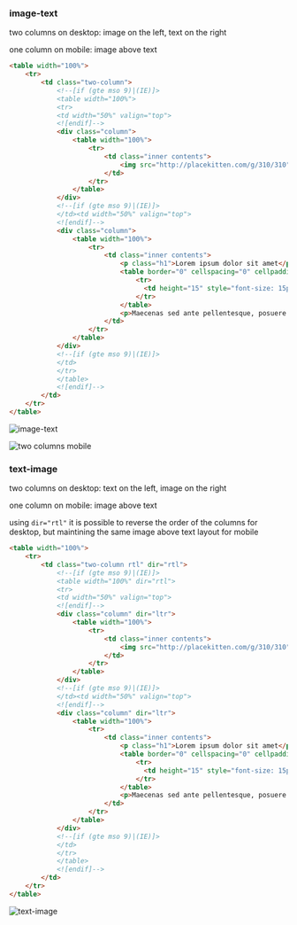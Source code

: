 ### image-text
two columns on desktop: image on the left, text on the right

one column on mobile: image above text

```html
<table width="100%">
    <tr>
        <td class="two-column">
            <!--[if (gte mso 9)|(IE)]>
            <table width="100%">
            <tr>
            <td width="50%" valign="top">
            <![endif]-->
            <div class="column">
                <table width="100%">
                    <tr>
                        <td class="inner contents">
                            <img src="http://placekitten.com/g/310/310" width="300" alt="" />
                        </td>
                    </tr>
                </table>
            </div>
            <!--[if (gte mso 9)|(IE)]>
            </td><td width="50%" valign="top">
            <![endif]-->
            <div class="column">
                <table width="100%">
                    <tr>
                        <td class="inner contents">
                            <p class="h1">Lorem ipsum dolor sit amet</p>
                            <table border="0" cellspacing="0" cellpadding="0" align="center" width="100%">
                                <tr>
                                  <td height="15" style="font-size: 15px; line-height: 15px;">&nbsp;</td>
                                </tr>
                            </table>
                            <p>Maecenas sed ante pellentesque, posuere leo id, eleifend dolor. Class aptent taciti sociosqu ad litora torquent per conubia nostra, per inceptos himenaeos. Praesent laoreet malesuada cursus. Maecenas scelerisque congue eros eu posuere. Praesent in felis ut velit pretium lobortis rhoncus ut erat.</p>
                        </td>
                    </tr>
                </table>
            </div>
            <!--[if (gte mso 9)|(IE)]>
            </td>
            </tr>
            </table>
            <![endif]-->
        </td>
    </tr>
</table>
```
![image-text](https://github.com/frc/email-resources-and-templates/blob/master/images/image-text.jpg)

![two columns mobile](https://github.com/frc/email-resources-and-templates/blob/master/images/two%20column%20mobile.jpg)

### text-image
two columns on desktop: text on the left, image on the right

one column on mobile: image above text

using `dir="rtl"` it is possible to reverse the order of the columns for desktop, but maintining the same image above text layout for mobile

```html
<table width="100%">
    <tr>
        <td class="two-column rtl" dir="rtl">
            <!--[if (gte mso 9)|(IE)]>
            <table width="100%" dir="rtl">
            <tr>
            <td width="50%" valign="top">
            <![endif]-->
            <div class="column" dir="ltr">
                <table width="100%">
                    <tr>
                        <td class="inner contents">
                            <img src="http://placekitten.com/g/310/310" width="300" alt="" />
                        </td>
                    </tr>
                </table>
            </div>
            <!--[if (gte mso 9)|(IE)]>
            </td><td width="50%" valign="top">
            <![endif]-->
            <div class="column" dir="ltr">
                <table width="100%">
                    <tr>
                        <td class="inner contents">
                            <p class="h1">Lorem ipsum dolor sit amet</p>
                            <table border="0" cellspacing="0" cellpadding="0" align="center" width="100%">
                                <tr>
                                  <td height="15" style="font-size: 15px; line-height: 15px;">&nbsp;</td>
                                </tr>
                            </table>
                            <p>Maecenas sed ante pellentesque, posuere leo id, eleifend dolor. Class aptent taciti sociosqu ad litora torquent per conubia nostra, per inceptos himenaeos. Praesent laoreet malesuada cursus. Maecenas scelerisque congue eros eu posuere. Praesent in felis ut velit pretium lobortis rhoncus ut erat.</p>
                        </td>
                    </tr>
                </table>
            </div>
            <!--[if (gte mso 9)|(IE)]>
            </td>
            </tr>
            </table>
            <![endif]-->
        </td>
    </tr>
</table>
```
![text-image](https://github.com/frc/email-resources-and-templates/blob/master/images/text-image.jpg)
